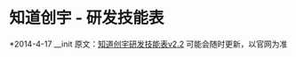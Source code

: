 # 知道创宇 - 研发技能表

*2014-4-17 __init
原文：[知道创宇研发技能表v2.2](http://blog.knownsec.com/Knownsec_RD_Checklist/v2.2.html )
可能会随时更新，以官网为准
